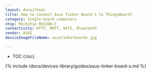 ```yaml
---
layout: docwithnav
title: How to connect Asus Tinker Board S to ThingsBoard?
category: Single-board computers
chip: Rockchip RK3288-C
connectivity: HTTP, MQTT, WIFI, Bluetooth
vendor: ASUS
deviceImageFileName: asustinkerboards.jpg

---
```


* TOC
{:toc}

{% include /docs/devices-library/guides/asus-tinker-board-s.md %}